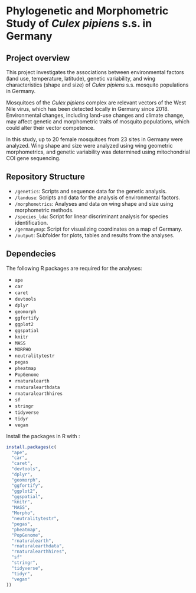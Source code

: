# Phylogenetic and Morphometric Study of _Culex pipiens_ s.s. in Germany

## Project overview
This project investigates the associations between environmental factors (land use, temperature, latitude), genetic variability, and wing characteristics (shape and size) of _Culex pipiens_ s.s. mosquito populations in Germany.

Mosquitoes of the _Culex pipiens_ complex are relevant vectors of the West Nile virus, which has been detected locally in Germany since 2018. Environmental changes, including land-use changes and climate change, may affect genetic and morphometric traits of mosquito populations, which could alter their vector competence.

In this study, up to 20 female mosquitoes from 23 sites in Germany were analyzed. Wing shape and size were analyzed using wing geometric morphometrics, and genetic variability was determined using mitochondrial COI gene sequencing.

## Repository Structure
- `/genetics`: Scripts and sequence data for the genetic analysis.
- `/landuse`: Scripts and data for the analysis of environmental factors.
- `/morphometrics`: Analyses and data on wing shape and size using morphometric methods.
- `/species_lda`: Script for linear discriminant analysis for species identification.
- `/germanymap`: Script for visualizing coordinates on a map of Germany.
- `/output`: Subfolder for plots, tables and results from the analyses.

## Dependecies
The following R packages are required for the analyses:

- `ape`
- `car`
- `caret`
- `devtools`
- `dplyr`
- `geomorph`
- `ggfortify`
- `ggplot2`
- `ggspatial`
- `knitr`
- `MASS`
- `MORPHO`
- `neutralitytestr`
- `pegas`
- `pheatmap`
- `PopGenome`
- `rnaturalearth`
- `rnaturalearthdata`
- `rnaturalearthhires`
- `sf`
- `stringr`
- `tidyverse`
- `tidyr`
- `vegan`
  
Install the packages in R with :
```r
install.packages(c(
  "ape",
  "car",
  "caret",
  "devtools",
  "dplyr",
  "geomorph",
  "ggfortify",
  "ggplot2",
  "ggspatial",
  "knitr",
  "MASS",
  "Morpho",
  "neutralitytestr",
  "pegas",
  "pheatmap",
  "PopGenome",
  "rnaturalearth",
  "rnaturalearthdata",
  "rnaturalearthhires",
  "sf"
  "stringr",
  "tidyverse",
  "tidyr",
  "vegan"
))
